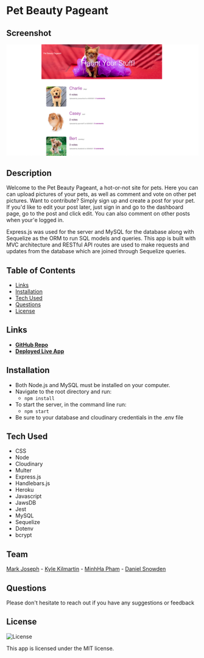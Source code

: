 # Pet Beauty Pageant



## Screenshot

![Screenshot](./public/images/home-screenshot.png)

## Description

Welcome to the Pet Beauty Pageant, a hot-or-not site for pets. Here you can can upload pictures of your pets, as well as comment and vote on other pet pictures. Want to contribute? Simply sign up and create a post for your pet. If you'd like to edit your post later, just sign in and go to the dashboard page, go to the post and click edit. You can also comment on other posts when your'e logged in.

Express.js was used for the server and MySQL for the database along with Sequelize as the ORM to run SQL models and queries. This app is built with MVC architecture and RESTful API routes are used to make requests and updates from the database which are joined through Sequelize queries.

## Table of Contents

- [Links](#links)
- [Installation](#installation)
- [Tech Used](#tech-used)
- [Questions](#questions)
- [License](#license)

## Links

- **[GitHub Repo](https://github.com/KyleKilmartin371/pet-beauty-pageant)**
- **[Deployed Live App](https://morning-woodland-90591.herokuapp.com/)**

## Installation

- Both Node.js and MySQL must be installed on your computer.
- Navigate to the root directory and run:
  - `npm install`
- To start the server, in the command line run:
  - `npm start`
- Be sure to your database and cloudinary credentials in the .env file

## Tech Used

- CSS
- Node
- Cloudinary
- Multer
- Express.js
- Handlebars.js
- Heroku
- Javascript
- JawsDB
- Jest
- MySQL
- Sequelize
- Dotenv
- bcrypt

## Team

[Mark Joseph](https://github.com/mjos7) - [Kyle Kilmartin](https://github.com/KyleKilmartin371) - [MinhHa Pham](https://github.com/minhhap) - [Daniel Snowden](https://github.com/snowden421)

## Questions

Please don't hesitate to reach out if you have any suggestions or feedback

## License

![License](https://img.shields.io/badge/License%3A-MIT-green.svg)

This app is licensed under the MIT license.
